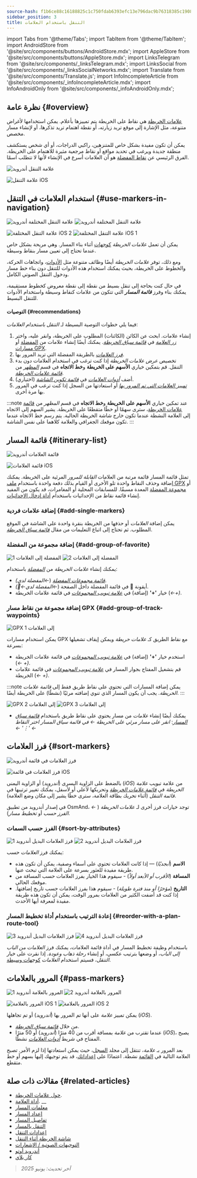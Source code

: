```yaml
---
source-hash: f1b6ce88c16188825c1c750fdab6393efc13e796dac9b76318385c1908db3134
sidebar_position: 3
title: التنقل باستخدام العلامات
---
```

import Tabs from '@theme/Tabs';
import TabItem from '@theme/TabItem';
import AndroidStore from '@site/src/components/buttons/AndroidStore.mdx';
import AppleStore from '@site/src/components/buttons/AppleStore.mdx';
import LinksTelegram from '@site/src/components/_linksTelegram.mdx';
import LinksSocial from '@site/src/components/_linksSocialNetworks.mdx';
import Translate from '@site/src/components/Translate.js';
import InfoIncompleteArticle from '@site/src/components/_infoIncompleteArticle.mdx';
import InfoAndroidOnly from '@site/src/components/_infoAndroidOnly.mdx';

## نظرة عامة {#overview}

[علامات الخريطة](../../personal/markers.md) هي نقاط على الخريطة يتم تمييزها بأعلام. يمكن استخدامها لأغراض متنوعة، مثل الإشارة إلى موقع تريد زيارته، أو نقطة اهتمام تريد تذكرها، أو لإنشاء مسار مخصص.

يمكن أن تكون مفيدة بشكل خاص للمتنزهين، راكبي الدراجات، أو أي شخص يستكشف منطقة جديدة ويرغب في تحديد مواقع أو نقاط مرجعية مثيرة للاهتمام على الخريطة. الفرق الرئيسي عن [نقاط المفضلة](../../personal/favorites.md) هو أن العلامات أسرع في الإنشاء لأنها لا تتطلب اسمًا.

<Tabs groupId="operating-systems" queryString="current-os">

<TabItem value="android" label="أندرويد">

![علامة التنقل أندرويد](@site/static/img/navigation/marker/navigation_marker_android.png)

</TabItem>

<TabItem value="ios" label="iOS">

![علامة التنقل iOS](@site/static/img/navigation/marker/navigation_marker_ios.png)

</TabItem>

</Tabs>

## استخدام العلامات في التنقل {#use-markers-in-navigation}

<Tabs groupId="operating-systems" queryString="current-os">

<TabItem value="android" label="أندرويد">

![علامة التنقل المختلفة أندرويد](@site/static/img/navigation/marker/markers_ex_andr_2.png) ![علامة التنقل المختلفة أندرويد](@site/static/img/navigation/marker/markers_ex_andr_1.png)

</TabItem>

<TabItem value="ios" label="iOS">

![علامة التنقل المختلفة iOS 2](@site/static/img/navigation/marker/markers_ex_ios_2.png) ![علامة التنقل المختلفة iOS 1](@site/static/img/navigation/marker/markers_ex_ios_1.png)

</TabItem>

</Tabs>

يمكن أن تعمل *علامات الخريطة* [كوجهات](./route-navigation#set-destinations) أثناء بناء المسار. وهي مريحة بشكل خاص عندما تحتاج إلى تعيين مسار بنقاط وسيطة.

ومع ذلك، توفر *علامات الخريطة* أيضًا وظائف متنوعة مثل [الأدوات](../../widgets/markers.md)، واتجاهات الحركة، والخطوط على الخريطة، بحيث يمكنك استخدام هذه الأدوات للتنقل دون بناء خط مسار ودخول التنقل الصوتي الكامل.

في حال كنت بحاجة إلى تنقل بسيط من نقطة إلى نقطة معروض كخطوط مستقيمة، يمكنك بناء وفرز ***قائمة المسار*** التي تتكون من علامات كنقاط وسيطة واستخدام الأدوات للتنقل البسيط.

#### التوصيات {#recommendations}

فيما يلي خطوات التوصية البسيطة لـ *التنقل باستخدام العلامات*:

1.  إنشاء علامات. ابحث عن الكائن (الكائنات) المطلوب على الخريطة، وانقر عليه، واختر *[زر العلامة](../../personal/markers.md#add--edit-markers)* في *[قائمة سياق الخريطة](../../map/map-context-menu.md#add--edit-marker)*. يمكنك أيضًا إنشاء علامات من [المفضلة](#add-group-of-favorite) أو [مسارات GPX](#add-group-of-track-waypoints).
2.  [*فرز العلامات*](#sort-markers) بالطريقة المفضلة التي تريد المرور بها.
3.  تخصيص *عرض علامات الخريطة* إذا كنت ترغب في استخدام العلامات دون بدء التنقل. قم بتمكين خياري **الأسهم على الخريطة** و**خط الاتجاه** في قسم *[المظهر](../../personal/markers.md#appearance-on-the-map)* من *[قائمة علامات الخريطة](../../personal/markers.md#actions)*.
4.  أضف *[أدوات العلامات](../../personal/markers.md#markers)* في *[قائمة تكوين الشاشة](../../widgets/configure-screen.md)* (اختياري).
5.  [*تمييز العلامات التي تم المرور بها*](#pass-markers) أو استعادتها من السجل إذا كنت ترغب في المرور بها مرة أخرى.

:::note
عند تمكين خياري **الأسهم على الخريطة** و**خط الاتجاه** في قسم *المظهر* من [قائمة علامات الخريطة](../../personal/markers.md#appearance-on-the-map)، سترى سهمًا أو خطًا متقطعًا على الخريطة. يشير السهم إلى الاتجاه إلى العلامة النشطة عندما تكون خارج شاشة الخريطة الحالية. يتم رسم خط الاتجاه عندما تكون موقعك الجغرافي والعلامة كلاهما على نفس الشاشة.
:::

## قائمة المسار {#itinerary-list}

<Tabs groupId="operating-systems" queryString="current-os">

<TabItem value="android" label="أندرويد">

![قائمة العلامات أندرويد](@site/static/img/navigation/marker/markers_list_andr.png)

</TabItem>

<TabItem value="ios" label="iOS">

![قائمة العلامات iOS](@site/static/img/navigation/marker/markers_list_ios.png)

</TabItem>

</Tabs>

تمثل قائمة المسار قائمة مرتبة من العلامات *القابلة للمرور* المرئية على الخريطة. يمكنك إضافة وحذف النقاط واحدة تلو الأخرى أو القيام بذلك دفعة واحدة باستخدام [ملف GPX](#add-group-of-track-waypoints) أو [مجموعة المفضلة](#add-group-of-favorite) المعدة مسبقًا. للمسابقات المحلية أو المغامرات، قد يكون من المفيد إنشاء قائمة نقاط من الإحداثيات باستخدام [أداة إدخال الإحداثيات](../../plan-route/coordinate-input.md).

### إضافة علامات فردية {#add-single-markers}

يمكن إضافة *العلامات* أو حذفها من الخريطة بنقرة واحدة على الشاشة في الموقع المطلوب. ثم تحتاج إلى اتباع التعليمات من مقال *[قائمة سياق الخريطة](../../map/map-context-menu.md#add--edit-marker)*.

### إضافة مجموعة من المفضلة {#add-group-of-favorite}

<InfoAndroidOnly />

![المفضلة إلى العلامات 1](@site/static/img/navigation/marker/markers_favorites_andr_3.png) ![المفضلة إلى العلامات 2](@site/static/img/navigation/marker/markers_favorites_andr_2.png)

يمكنك إنشاء *علامات الخريطة* من *[المفضلة](../../personal/favorites.md)* باستخدام:

-   *[قائمة مجموعات المفضلة](../../personal/favorites.md#favorite-group-actions)* (*<Translate android="true" ids="shared_string_menu,shared_string_my_places"/>←المفضلة لدي)*.
-   أيقونة &#128681; في قائمة المفضلة داخل الصفحة (*<Translate android="true" ids="shared_string_menu,shared_string_my_places"/>←المفضلة لدي←&#128681;)*.
-   خيار **'+'** (إضافة) في *[علامة تبويب المجموعات](../../personal/markers.md#marker-groups)* في قائمة علامات الخريطة (*<Translate android="true" ids="shared_string_menu,map_markers,shared_string_groups"/>←+)*.

### إضافة مجموعة من نقاط مسار GPX {#add-group-of-track-waypoints}

<InfoAndroidOnly />

![GPX إلى العلامات 1](@site/static/img/navigation/marker/track_to_markers_andr.png)

يمكن استخدام مسارات GPX مع نقاط الطريق كـ *علامات خريطة* ويمكن إيقاف تشغيلها بسرعة:

-   استخدم خيار **'+'** (إضافة) في *[علامة تبويب المجموعات](../../personal/markers.md#marker-groups)* في قائمة علامات الخريطة (*<Translate android="true" ids="shared_string_menu,map_markers,shared_string_groups"/>← +)*.
-   قم بتشغيل المفتاح بجوار المسار في *[علامة تبويب المجموعات](../../personal/markers.md#marker-groups)* في قائمة علامات الخريطة (*<Translate android="true" ids="shared_string_menu,map_markers,shared_string_groups"/>← +)*.

:::note
يمكن إضافة المسارات التي تحتوي على نقاط طريق فقط إلى *قائمة علامات الخريطة*. يجب أن يكون المسار الذي تنوي إضافته مرئيًا (نشطًا) على الخريطة أيضًا.
:::

![GPX إلى العلامات 2](@site/static/img/navigation/marker/track_to_markers_andr_2.png) ![GPX إلى العلامات 3](@site/static/img/navigation/marker/track_to_markers_andr_3.png)

-   يمكنك أيضًا إنشاء *علامات* من مسار يحتوي على نقاط طريق باستخدام *[قائمة سياق المسار](../../map/tracks/track-context-menu.md#points--waypoints)*: *انقر على مسار مرئي على الخريطة ← في قائمة سياق المسار اختر النقاط ← '&#8942;' ← <Translate android="true" ids="add_group_to_markers"/>*

## فرز العلامات {#sort-markers}

<Tabs groupId="operating-systems" queryString="current-os">

<TabItem value="android" label="أندرويد">

![فرز العلامات في قائمة أندرويد](@site/static/img/navigation/marker/sort_markers_andr.png)

</TabItem>

<TabItem value="ios" label="iOS">

![فرز العلامات في قائمة iOS](@site/static/img/navigation/marker/sort_markers_ios.png)

</TabItem>

</Tabs>

بالضغط على الزاوية اليسرى (*أندرويد*) أو الزاوية اليمنى (*iOS*) من علامة تبويب *علامة الخريطة* في *[قائمة علامات الخريطة](../../personal/markers.md#itinerary-list)* وتحريكها لأعلى أو لأسفل، يمكنك تغيير ترتيبها في *قائمة التنقل* (أثناء تحريك بطاقة العلامة، سترى خطًا يشير إلى مكان وضع العلامة).

في إصدار أندرويد من تطبيق OsmAnd، توجد خيارات فرز أخرى لـ *علامات الخريطة* (*<Translate android="true" ids="shared_string_menu,map_markers,shared_string_more"/> ←* *الفرز حسب* أو *تخطيط مسار*).

### الفرز حسب السمات {#sort-by-attributes}

<Tabs groupId="operating-systems" queryString="current-os">

<TabItem value="android" label="أندرويد">

![فرز العلامات البديل أندرويد 1](@site/static/img/navigation/marker/sorting_markers_andr_1.png) ![فرز العلامات البديل أندرويد 2](@site/static/img/navigation/marker/sorting_markers_andr_2.png)

</TabItem>

<TabItem value="ios" label="iOS">

<InfoAndroidOnly />

</TabItem>

</Tabs>

يمكنك فرز *العلامات* حسب:

-   **الاسم** (*أبجديًا*) — إذا كانت العلامات تحتوي على أسماء وصفية، يمكن أن تكون هذه طريقة مفيدة للعثور بسرعة على العلامة التي تبحث عنها.
-   **المسافة** (*الأقرب أو الأبعد أولاً*) - سيقوم هذا الخيار بفرز العلامات حسب المسافة من موقعك الحالي.
-   **التاريخ** (*مؤخرًا أو منذ فترة طويلة*) - سيقوم هذا بفرز العلامات حسب تاريخ إضافتها. إذا كنت قد أضفت الكثير من العلامات بمرور الوقت، يمكن أن تكون هذه طريقة مفيدة لمعرفة أيها الأحدث.

### إعادة الترتيب باستخدام أداة تخطيط المسار {#reorder-with-a-plan-route-tool}

<InfoAndroidOnly />

![فرز العلامات البديل أندرويد 3](@site/static/img/navigation/marker/sorting_markers_andr_3.png) ![فرز العلامات البديل أندرويد 4](@site/static/img/navigation/marker/sorting_markers_andr_4.png)

باستخدام وظيفة تخطيط المسار في أداة قائمة العلامات، يمكنك فرز *العلامات* *من الباب إلى الباب*، أو وضعها بترتيب عكسي، أو إنشاء *رحلة ذهاب وعودة*. إذا نقرت على خيار *التنقل*، فسيتم استخدام *العلامات* [كوجهات وسيطة](../setup/route-navigation.md#intermediate-destinations).

## المرور بالعلامات {#pass-markers}

<Tabs groupId="operating-systems" queryString="current-os">

<TabItem value="android" label="أندرويد">

![المرور بالعلامة أندرويد 1](@site/static/img/navigation/marker/pass_markers_andr_1.png) ![المرور بالعلامة أندرويد 2](@site/static/img/navigation/marker/pass_markers_andr_2.png)

</TabItem>

<TabItem value="ios" label="iOS">

![المرور بالعلامة iOS 1](@site/static/img/navigation/marker/pass_markers_ios_1.png) ![المرور بالعلامة iOS 2](@site/static/img/navigation/marker/pass_markers_ios_2.png)

</TabItem>

</Tabs>

يمكن تمييز *علامة* على أنها تم المرور بها (*أندرويد*) أو تم تجاهلها (*iOS*).

-   من خلال *[قائمة سياق الخريطة](../../map/map-context-menu.md#add--edit-marker)*.
-   عندما تقترب من *علامة* بمسافة أقرب من 40 مترًا (*أندرويد*) أو 50 مترًا (*iOS*)، يصبح المفتاح في شريط *[أدوات العلامات](../../widgets/markers.md#top-bar-widget)* نشطًا.

بعد المرور بـ *علامة*، تنتقل إلى مجلد [السجل](../../personal/markers.md#history)، حيث يمكن استعادتها إذا لزم الأمر. تصبح العلامة التالية في [القائمة](#itinerary-list) نشطة. اعتمادًا على [إعداداتك](#use-markers-in-navigation)، قد يتم توجيهك إليها بسهم أو خط متقطع.

## مقالات ذات صلة {#related-articles}

-   [حول علامات الخريطة](../../personal/markers.md).
-   [أداة العلامة](../../widgets/markers.md).
__
-   [معلمات المسار](../routing/osmand-routing.md#routing-types)
-   [إعداد المسار](./route-navigation.md)
-   [تفاصيل المسار](./route-details.md)
-   [التنقل بالمسار](./gpx-navigation.md)
-   [إعدادات التنقل](../guidance/navigation-settings.md)
-   [شاشة الخريطة أثناء التنقل](../guidance/map-during-navigation.md)
-   [التوجيهات الصوتية / الإشعارات](../guidance/voice-navigation.md)
-   [أندرويد أوتو](../auto-car.md)
-   [كار بلاي](../car-play.md)

> *آخر تحديث: يونيو 2025*